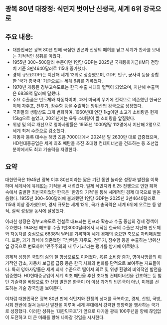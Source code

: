 ## 광복 80년 대장정: 식민지 벗어난 신생국, 세계 6위 강국으로

## 주요 내용:
*   대한민국은 광복 80년 만에 극심한 빈곤과 전쟁의 폐허를 딛고 세계가 찬사를 보내는 기적적인 성취를 이뤘다.
*   1955년 300~500달러 수준이던 1인당 GDP는 2025년 국제통화기금(IMF) 전망치 기준 3만4640달러로 115배 증가했다.
*   경제 규모(GDP)는 지난해 세계 12위로 상승했으며, GDP, 인구, 군사력 등을 종합한 '국가 총국력' 기준으로는 세계 6위를 기록했다.
*   1970년 개통된 경부고속도로는 한국 수출 시대의 혈맥이 되었으며, 지난해 수출액은 6838억 달러에 달했다.
*   주요 수출품은 반도체와 자동차이며, 과거 미국의 무기에 전적으로 의존했던 한국은 이제 자주포, 전투기, 잠수함 등을 수출하는 방위산업 강국으로 성장했다.
*   국민들의 생활상도 크게 변화하여, 1960년대 연간 1kg이던 소고기 소비량은 현재 15kg으로 늘었고, 2021년에는 육류 소비량이 쌀 소비량을 앞질렀다.
*   위생 및 의료 개선으로 영아사망률은 1955년 1000명당 112명에서 지난해 2명으로 세계 최저 수준으로 감소했다.
*   자동차 등록 대수는 해방 즈음 7000대에서 2024년 말 2630만 대로 급증했으며, HD현대중공업은 세계 최초 메탄올 추진 초대형 컨테이너선을 건조하는 등 조선업 분야에서도 최고 기술력을 자랑한다.

## 요약

대한민국은 1945년 광복 이후 80년이라는 짧은 기간 동안 놀라운 성장과 발전을 이룩하며 세계사에 유례없는 기적을 써 내려갔다. 일제 식민지와 6.25 전쟁으로 인한 폐허 속에서 출발한 최빈국이었던 한국은 '한강의 기적'을 통해 세계적인 경제 대국으로 발돋움했다. 1955년 300~500달러에 불과했던 1인당 GDP는 2025년 3만4640달러로 115배 이상 증가했으며, 경제 규모는 세계 12위, 국가 총국력은 세계 6위에 오르는 등 양적, 질적 성장을 동시에 달성했다.

이러한 성장은 경부고속도로 건설로 대표되는 인프라 확충과 수출 중심의 경제 정책이 주효했다. 1948년 해조류 수출 1만3000달러에서 시작된 한국의 수출은 지난해 반도체와 자동차를 중심으로 6838억 달러를 기록하며 세계 경제의 중요한 축으로 자리매김했다. 또한, 과거 외세에 의존했던 국방력은 자주포, 전투기, 잠수함 등을 수출하는 방위산업 강국으로 변모하여 '민주주의의 새 무기고'라는 평가를 받기에 이르렀다.

경제적 성장은 국민의 삶의 질 향상으로도 이어졌다. 육류 소비량 증가, 영아사망률의 획기적인 감소, 자동차 보급률 급증 등은 한국 사회의 변화를 단적으로 보여주는 지표들이다. 특히 영아사망률은 세계 최저 수준으로 떨어져 의료 및 위생 환경의 비약적인 발전을 입증했다. HD현대중공업이 세계 최초 메탄올 추진 초대형 컨테이너선을 건조하는 등 첨단 기술력을 바탕으로 한 산업 발전은 한국이 더 이상 과거의 빈곤국이 아닌, 미래를 선도하는 기술 강국임을 보여준다.

이처럼 대한민국은 광복 80년 만에 식민지와 전쟁의 상처를 극복하고, 경제, 산업, 국방, 사회 전반에 걸쳐 눈부신 발전을 이루며 세계 무대에서 강력한 영향력을 행사하는 국가로 성장했다. 이러한 성취는 '대한민국호'가 앞으로 다가올 광복 100주년을 향해 끊임없이 도전하고 더 큰 미래를 향해 나아갈 것임을 시사한다.